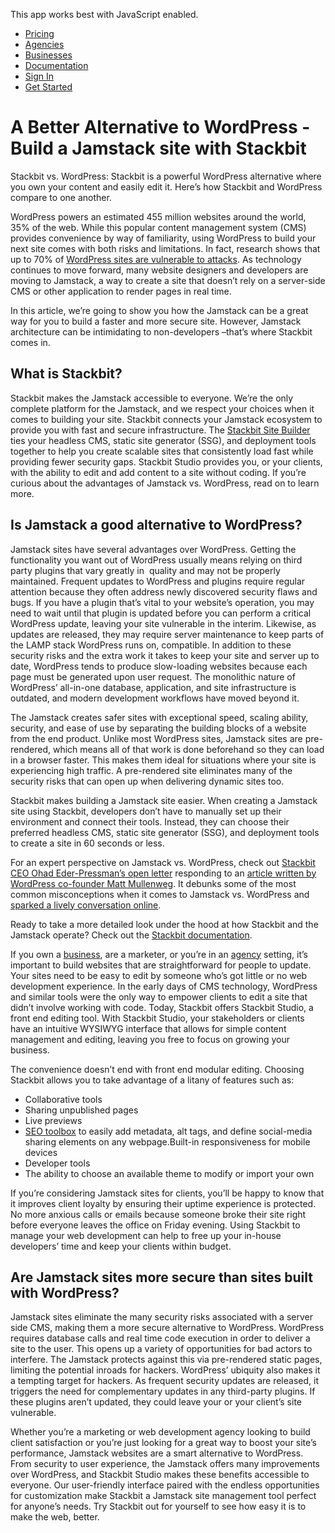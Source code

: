 This app works best with JavaScript enabled.

- [Pricing](/pricing)
- [Agencies](/agencies)
- [Businesses](/businesses)
- [Documentation](https://www.stackbit.com/docs/)
- [Sign In](https://app.stackbit.com/)
- <a href="https://app.stackbit.com/create" class="button-component button-component-theme-accent button-component-hollow"><span>Get Started</span></a>

# A Better Alternative to WordPress - Build a Jamstack site with Stackbit

Stackbit vs. WordPress: Stackbit is a powerful WordPress alternative where you own your content and easily edit it. Here’s how Stackbit and WordPress compare to one another.

WordPress powers an estimated 455 million websites around the world, 35% of the web. While this popular content management system (CMS) provides convenience by way of familiarity, using WordPress to build your next site comes with both risks and limitations. In fact, research shows that up to 70% of [WordPress sites are vulnerable to attacks](https://www.wpwhitesecurity.com/statistics-70-percent-wordpress-installations-vulnerable/). As technology continues to move forward, many website designers and developers are moving to Jamstack, a way to create a site that doesn’t rely on a server-side CMS or other application to render pages in real time.

In this article, we’re going to show you how the Jamstack can be a great way for you to build a faster and more secure site. However, Jamstack architecture can be intimidating to non-developers –that’s where Stackbit comes in.

## What is Stackbit?

Stackbit makes the Jamstack accessible to everyone. We’re the only complete platform for the Jamstack, and we respect your choices when it comes to building your site. Stackbit connects your Jamstack ecosystem to provide you with fast and secure infrastructure. The [Stackbit Site Builder](https://app.stackbit.com/create) ties your headless CMS, static site generator (SSG), and deployment tools together to help you create scalable sites that consistently load fast while providing fewer security gaps. Stackbit Studio provides you, or your clients, with the ability to edit and add content to a site without coding. If you’re curious about the advantages of Jamstack vs. WordPress, read on to learn more.

## Is Jamstack a good alternative to WordPress?

Jamstack sites have several advantages over WordPress. Getting the functionality you want out of WordPress usually means relying on third party plugins that vary greatly in  quality and may not be properly maintained. Frequent updates to WordPress and plugins require regular attention because they often address newly discovered security flaws and bugs. If you have a plugin that’s vital to your website’s operation, you may need to wait until that plugin is updated before you can perform a critical WordPress update, leaving your site vulnerable in the interim. Likewise, as updates are released, they may require server maintenance to keep parts of the LAMP stack WordPress runs on, compatible. In addition to these security risks and the extra work it takes to keep your site and server up to date, WordPress tends to produce slow-loading websites because each page must be generated upon user request. The monolithic nature of WordPress’ all-in-one database, application, and site infrastructure is outdated, and modern development workflows have moved beyond it.

The Jamstack creates safer sites with exceptional speed, scaling ability, security, and ease of use by separating the building blocks of a website from the end product. Unlike most WordPress sites, Jamstack sites are pre-rendered, which means all of that work is done beforehand so they can load in a browser faster. This makes them ideal for situations where your site is experiencing high traffic. A pre-rendered site eliminates many of the security risks that can open up when delivering dynamic sites too.

Stackbit makes building a Jamstack site easier. When creating a Jamstack site using Stackbit, developers don’t have to manually set up their environment and connect their tools. Instead, they can choose their preferred headless CMS, static site generator (SSG), and deployment tools to create a site in 60 seconds or less.

For an expert perspective on Jamstack vs. WordPress, check out [Stackbit CEO Ohad Eder-Pressman’s open letter](https://www.stackbit.com/blog/open-letter-to-matt-mullenweg-what-folks-often-get-wrong-about-jamstack/) responding to an [article written by WordPress co-founder Matt Mullenweg](https://thenewstack.io/wordpress-co-founder-matt-mullenweg-is-not-a-fan-of-jamstack/). It debunks some of the most common misconceptions when it comes to Jamstack vs. WordPress and [sparked a lively conversation online](https://twitter.com/ohadpr/status/1301970185276936192).

Ready to take a more detailed look under the hood at how Stackbit and the Jamstack operate? Check out the [Stackbit documentation](https://www.stackbit.com/docs/).

If you own a [business](https://www.stackbit.com/businesses), are a marketer, or you’re in an [agency](https://www.stackbit.com/agencies) setting, it’s important to build websites that are straightforward for people to update. Your sites need to be easy to edit by someone who’s got little or no web development experience. In the early days of CMS technology, WordPress and similar tools were the only way to empower clients to edit a site that didn’t involve working with code. Today, Stackbit offers Stackbit Studio, a front end editing tool. With Stackbit Studio, your stakeholders or clients have an intuitive WYSIWYG interface that allows for simple content management and editing, leaving you free to focus on growing your business.

The convenience doesn’t end with front end modular editing. Choosing Stackbit allows you to take advantage of a litany of features such as:

- Collaborative tools
- Sharing unpublished pages
- Live previews
- [SEO toolbox](https://www.stackbit.com/blog/seo-tools/) to easily add metadata, alt tags, and define social-media sharing elements on any webpage.Built-in responsiveness for mobile devices
- Developer tools
- The ability to choose an available theme to modify or import your own

If you’re considering Jamstack sites for clients, you’ll be happy to know that it improves client loyalty by ensuring their uptime experience is protected. No more anxious calls or emails because someone broke their site right before everyone leaves the office on Friday evening. Using Stackbit to manage your web development can help to free up your in-house developers’ time and keep your clients within budget.

## Are Jamstack sites more secure than sites built with WordPress?

Jamstack sites eliminate the many security risks associated with a server side CMS, making them a more secure alternative to WordPress. WordPress requires database calls and real time code execution in order to deliver a site to the user. This opens up a variety of opportunities for bad actors to interfere. The Jamstack protects against this via pre-rendered static pages, limiting the potential inroads for hackers. WordPress’ ubiquity also makes it a tempting target for hackers. As frequent security updates are released, it triggers the need for complementary updates in any third-party plugins. If these plugins aren’t updated, they could leave your or your client’s site vulnerable.

Whether you’re a marketing or web development agency looking to build client satisfaction or you’re just looking for a great way to boost your site’s performance, Jamstack websites are a smart alternative to WordPress. From security to user experience, the Jamstack offers many improvements over WordPress, and Stackbit Studio makes these benefits accessible to everyone. Our user-friendly interface paired with the endless opportunities for customization make Stackbit a Jamstack site management tool perfect for anyone’s needs. Try Stackbit out for yourself to see how easy it is to make the web, better.

